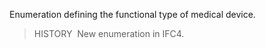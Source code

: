 ﻿Enumeration defining the functional type of medical device.

> HISTORY&nbsp; New enumeration in IFC4.